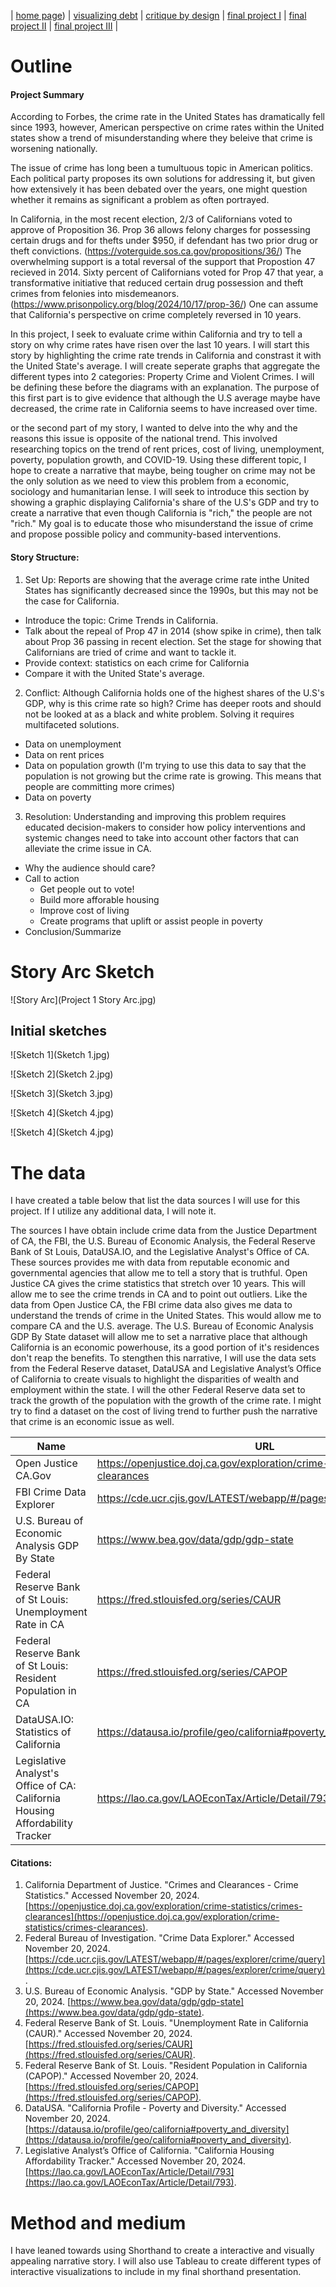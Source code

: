 | [home page](https://vincentwang510.github.io/Vincent-Wang-Telling-Stories-With-Data/)) | [visualizing debt](visualizing-government-debt) | [critique by design](critique-by-design) | [final project I](final-project-part-one) | [final project II](final-project-part-two) | [final project III](final-project-part-three) |

# Outline
#### Project Summary 
According to Forbes, the crime rate in the United States has dramatically fell since 1993, however, American perspective on crime rates within the United states show a trend of misunderstanding where they beleive that crime is worsening nationally. 

The issue of crime has long been a tumultuous topic in American politics. Each political party proposes its own solutions for addressing it, but given how extensively it has been debated over the years, one might question whether it remains as significant a problem as often portrayed.

In California, in the most recent election, 2/3 of Californians voted to approve of Proposition 36. Prop 36 allows felony charges for possessing certain drugs and for thefts under $950, if defendant has two prior drug or theft convictions. (https://voterguide.sos.ca.gov/propositions/36/) The overwhelming support is a total reversal of the support that Propostion 47 recieved in 2014. Sixty percent of Californians voted for Prop 47 that year, a transformative initiative that reduced certain drug possession and theft crimes from felonies into misdemeanors. (https://www.prisonpolicy.org/blog/2024/10/17/prop-36/) One can assume that California's perspective on crime completely reversed in 10 years. 

In this project, I seek to evaluate crime within California and try to tell a story on why crime rates have risen over the last 10 years. I will start this story by highlighting the crime rate trends in California and constrast it with the United State's average. I will create seperate graphs that aggregate the different types into 2 categories: Property Crime and Violent Crimes. I will be defining these before the diagrams with an explanation. The purpose of this first part is to give evidence that although the U.S average maybe have decreased, the crime rate in California seems to have increased over time. 

or the second part of my story, I wanted to delve into the why and the reasons this issue is opposite of the national trend. This involved researching topics on the trend of rent prices, cost of living, unemployment, poverty, population growth, and COVID-19. Using these different topic, I hope to create a narrative that maybe, being tougher on crime may not be the only solution as we need to view this problem from a economic, sociology and humanitarian lense. I will seek to introduce this section by showing a graphic displaying California's share of the U.S's GDP and try to create a narrative that even though California is "rich," the people are not "rich." My goal is to educate those who misunderstand the issue of crime and propose possible policy and community-based interventions. 

#### Story Structure:
1. Set Up: Reports are showing that the average crime rate inthe United States has significantly decreased since the 1990s, but this may not be the case for California. 
* Introduce the topic: Crime Trends in California.
* Talk about the repeal of Prop 47 in 2014 (show spike in crime), then talk about Prop 36 passing in recent election. Set the stage for showing that Californians are tried of crime and want to tackle it. 
* Provide context: statistics on each crime for California
* Compare it with the United State's average.

2. Conflict: Although California holds one of the highest shares of the U.S's GDP, why is this crime rate so high? Crime has deeper roots and should not be looked at as a black and white problem. Solving it requires multifaceted solutions.
* Data on unemployment
* Data on rent prices
* Data on population growth (I'm trying to use this data to say that the population is not growing but the crime rate is growing. This means that people are committing more crimes)
* Data on poverty

3. Resolution: Understanding and improving this problem requires educated decision-makers to consider how policy interventions and systemic changes need to take into account other factors that can alleviate the crime issue in CA.
* Why the audience should care?
* Call to action
  * Get people out to vote!
  * Build more afforable housing
  * Improve cost of living
  * Create programs that uplift or assist people in poverty
* Conclusion/Summarize  
 
# Story Arc Sketch 
![Story Arc](Project 1 Story Arc.jpg)

## Initial sketches
![Sketch 1](Sketch 1.jpg)

![Sketch 2](Sketch 2.jpg)

![Sketch 3](Sketch 3.jpg)

![Sketch 4](Sketch 4.jpg)

![Sketch 4](Sketch 4.jpg)


# The data
I have created a table below that list the data sources I will use for this project. If I utilize any additional data, I will note it. 

The sources I have obtain include crime data from the Justice Department of CA, the FBI, the U.S. Bureau of Economic Analysis, the Federal Reserve Bank of St Louis, DataUSA.IO, and the Legislative Analyst's Office of CA. These sources provides me with data from reputable economic and governmental agencies that allow me to tell a story that is truthful. Open Justice CA gives the crime statistics that stretch over 10 years. This will allow me to see the crime trends in CA and to point out outliers. Like the data from Open Justice CA, the FBI crime data also gives me data to understand the trends of crime in the United States. This would allow me to compare CA and the U.S. average. The U.S. Bureau of Economic Analysis GDP By State dataset will allow me to set a narrative place that although California is an economic powerhouse, its a good portion of it's residences don't reap the benefits. To stengthen this narrative, I will use the data sets from the Federal Reserve dataset, DataUSA and Legislative Analyst’s Office of California to create visuals to highlight the disparities of wealth and employment within the state. I will the other Federal Reserve data set to track the growth of the population with the growth of the crime rate. I might try to find a dataset on the cost of living trend to further push the narrative that crime is an economic issue as well. 

| Name | URL | Description |
|------|-----|-------------|
|Open Justice CA.Gov |https://openjustice.doj.ca.gov/exploration/crime-statistics/crimes-clearances |CA Aggregate Data on Crime |
|FBI Crime Data Explorer |https://cde.ucr.cjis.gov/LATEST/webapp/#/pages/explorer/crime/query | FBI Aggreage Data on Crime |
|U.S. Bureau of Economic Analysis GDP By State |https://www.bea.gov/data/gdp/gdp-state  |GDP by State (Focus on CA) |
|Federal Reserve Bank of St Louis: Unemployment Rate in CA |https://fred.stlouisfed.org/series/CAUR | Unemployment Rate in CA Trend Data | 
|Federal Reserve Bank of St Louis: Resident Population in CA |https://fred.stlouisfed.org/series/CAPOP |Population Rate in CA Trend Data | 
|DataUSA.IO: Statistics of California |https://datausa.io/profile/geo/california#poverty_and_diversity |Poverty by Race breakdown |
|Legislative Analyst's Office of CA: California Housing Affordability Tracker |https://lao.ca.gov/LAOEconTax/Article/Detail/793 |Trend tracker for rent and monthly payments|

#### Citations:

1. California Department of Justice. "Crimes and Clearances - Crime Statistics." Accessed November 20, 2024. [https://openjustice.doj.ca.gov/exploration/crime-statistics/crimes-clearances](https://openjustice.doj.ca.gov/exploration/crime-statistics/crimes-clearances).  
2. Federal Bureau of Investigation. "Crime Data Explorer." Accessed November 20, 2024. [https://cde.ucr.cjis.gov/LATEST/webapp/#/pages/explorer/crime/query](https://cde.ucr.cjis.gov/LATEST/webapp/#/pages/explorer/crime/query).  
3. U.S. Bureau of Economic Analysis. "GDP by State." Accessed November 20, 2024. [https://www.bea.gov/data/gdp/gdp-state](https://www.bea.gov/data/gdp/gdp-state). 
4. Federal Reserve Bank of St. Louis. "Unemployment Rate in California (CAUR)." Accessed November 20, 2024. [https://fred.stlouisfed.org/series/CAUR](https://fred.stlouisfed.org/series/CAUR).  
5. Federal Reserve Bank of St. Louis. "Resident Population in California (CAPOP)." Accessed November 20, 2024. [https://fred.stlouisfed.org/series/CAPOP](https://fred.stlouisfed.org/series/CAPOP).  
6. DataUSA. "California Profile - Poverty and Diversity." Accessed November 20, 2024. [https://datausa.io/profile/geo/california#poverty_and_diversity](https://datausa.io/profile/geo/california#poverty_and_diversity).  
7. Legislative Analyst’s Office of California. "California Housing Affordability Tracker." Accessed November 20, 2024. [https://lao.ca.gov/LAOEconTax/Article/Detail/793](https://lao.ca.gov/LAOEconTax/Article/Detail/793).  


# Method and medium
I have leaned towards using Shorthand to create a interactive and visually appealing narrative story. I will also use Tableau to create different types of interactive visualizations to include in my final shorthand presentation.
